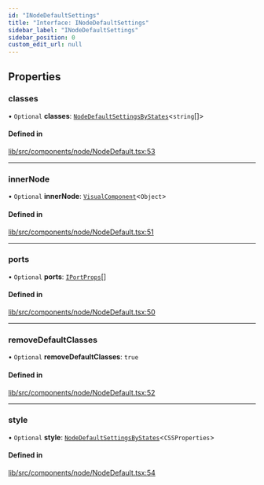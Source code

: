 ```yaml
---
id: "INodeDefaultSettings"
title: "Interface: INodeDefaultSettings"
sidebar_label: "INodeDefaultSettings"
sidebar_position: 0
custom_edit_url: null
---
```


## Properties

### classes

• `Optional` **classes**: [`NodeDefaultSettingsByStates`](../#nodedefaultsettingsbystates)<`string`[]\>

#### Defined in

[lib/src/components/node/NodeDefault.tsx:53](https://github.com/tokarchyn/react-easy-diagram/blob/370fa2c/lib/src/components/node/NodeDefault.tsx#L53)

___

### innerNode

• `Optional` **innerNode**: [`VisualComponent`](../#visualcomponent)<`Object`\>

#### Defined in

[lib/src/components/node/NodeDefault.tsx:51](https://github.com/tokarchyn/react-easy-diagram/blob/370fa2c/lib/src/components/node/NodeDefault.tsx#L51)

___

### ports

• `Optional` **ports**: [`IPortProps`](IPortProps)[]

#### Defined in

[lib/src/components/node/NodeDefault.tsx:50](https://github.com/tokarchyn/react-easy-diagram/blob/370fa2c/lib/src/components/node/NodeDefault.tsx#L50)

___

### removeDefaultClasses

• `Optional` **removeDefaultClasses**: ``true``

#### Defined in

[lib/src/components/node/NodeDefault.tsx:52](https://github.com/tokarchyn/react-easy-diagram/blob/370fa2c/lib/src/components/node/NodeDefault.tsx#L52)

___

### style

• `Optional` **style**: [`NodeDefaultSettingsByStates`](../#nodedefaultsettingsbystates)<`CSSProperties`\>

#### Defined in

[lib/src/components/node/NodeDefault.tsx:54](https://github.com/tokarchyn/react-easy-diagram/blob/370fa2c/lib/src/components/node/NodeDefault.tsx#L54)
